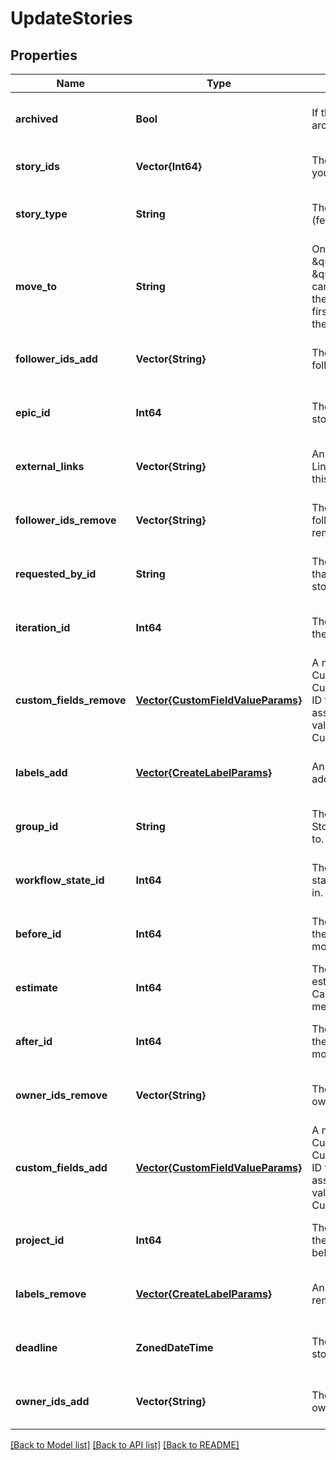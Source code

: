 # UpdateStories


## Properties
Name | Type | Description | Notes
------------ | ------------- | ------------- | -------------
**archived** | **Bool** | If the Stories should be archived or not. | [optional] [default to nothing]
**story_ids** | **Vector{Int64}** | The Ids of the Stories you wish to update. | [default to nothing]
**story_type** | **String** | The type of story (feature, bug, chore). | [optional] [default to nothing]
**move_to** | **String** | One of \&quot;first\&quot; or \&quot;last\&quot;. This can be used to move the given story to the first or last position in the workflow state. | [optional] [default to nothing]
**follower_ids_add** | **Vector{String}** | The UUIDs of the new followers to be added. | [optional] [default to nothing]
**epic_id** | **Int64** | The ID of the epic the story belongs to. | [optional] [default to nothing]
**external_links** | **Vector{String}** | An array of External Links associated with this story. | [optional] [default to nothing]
**follower_ids_remove** | **Vector{String}** | The UUIDs of the followers to be removed. | [optional] [default to nothing]
**requested_by_id** | **String** | The ID of the member that requested the story. | [optional] [default to nothing]
**iteration_id** | **Int64** | The ID of the iteration the story belongs to. | [optional] [default to nothing]
**custom_fields_remove** | [**Vector{CustomFieldValueParams}**](CustomFieldValueParams.md) | A map specifying a CustomField ID and CustomFieldEnumValue ID that represents an assertion of some value for a CustomField. | [optional] [default to nothing]
**labels_add** | [**Vector{CreateLabelParams}**](CreateLabelParams.md) | An array of labels to be added. | [optional] [default to nothing]
**group_id** | **String** | The Id of the Group the Stories should belong to. | [optional] [default to nothing]
**workflow_state_id** | **Int64** | The ID of the workflow state to put the stories in. | [optional] [default to nothing]
**before_id** | **Int64** | The ID of the story that the stories are to be moved before. | [optional] [default to nothing]
**estimate** | **Int64** | The numeric point estimate of the story. Can also be null, which means unestimated. | [optional] [default to nothing]
**after_id** | **Int64** | The ID of the story that the stories are to be moved below. | [optional] [default to nothing]
**owner_ids_remove** | **Vector{String}** | The UUIDs of the owners to be removed. | [optional] [default to nothing]
**custom_fields_add** | [**Vector{CustomFieldValueParams}**](CustomFieldValueParams.md) | A map specifying a CustomField ID and CustomFieldEnumValue ID that represents an assertion of some value for a CustomField. | [optional] [default to nothing]
**project_id** | **Int64** | The ID of the Project the Stories should belong to. | [optional] [default to nothing]
**labels_remove** | [**Vector{CreateLabelParams}**](CreateLabelParams.md) | An array of labels to be removed. | [optional] [default to nothing]
**deadline** | **ZonedDateTime** | The due date of the story. | [optional] [default to nothing]
**owner_ids_add** | **Vector{String}** | The UUIDs of the new owners to be added. | [optional] [default to nothing]


[[Back to Model list]](../README.md#models) [[Back to API list]](../README.md#api-endpoints) [[Back to README]](../README.md)


